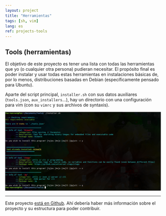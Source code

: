 ```yaml
---
layout: project
title: "Herramientas"
tags: [sh, vim]
lang: es
ref: projects-tools
---
```


## Tools (herramientas)

El objetivo de este proyecto es tener una lista con todas las herramientas que yo (o
cualquier otra persona) pudieran necesitar. El propósito final es poder instalar y usar
todas estas herramientas en instalaciones básicas de, por lo menos, distribuciones
basadas en Debian (específicamente pensado para Ubuntu).


Aparte del script principal, `installer.sh` con sus datos auxiliares (`tools.json`,
`aux_installers`...), hay un directorio con una configuración para vim (con su `vimrc`
y sus archivos de syntaxis).



![script siendo ejecutado](/assets/projects/images/tools.png "Ejemplo de ejecución")

----

Este proyecto [está en Github](https://github.com/Foo-Manroot/Tools). Ahí
debería haber más información sobre el proyecto y su estructura para poder contribuir.

